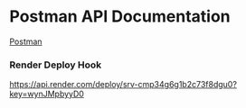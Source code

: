 # Postman API Documentation

[Postman](https://www.postman.com/paradox-bd/workspace/HR-management)

### Render Deploy Hook

https://api.render.com/deploy/srv-cmp34g6g1b2c73f8dgu0?key=wynJMpbyyD0
